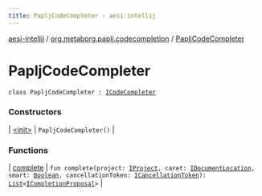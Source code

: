```yaml
---
title: PapljCodeCompleter - aesi-intellij
---
```


[aesi-intellij](../../index.html) / [org.metaborg.paplj.codecompletion](../index.html) / [PapljCodeCompleter](.)

# PapljCodeCompleter

`class PapljCodeCompleter : `[`ICodeCompleter`](https://virtlink.com/aesi/aesi-java/com.virtlink.editorservices.codecompletion/-i-code-completer/index.html)

### Constructors

| [&lt;init&gt;](-init-.html) | `PapljCodeCompleter()` |

### Functions

| [complete](complete.html) | `fun complete(project: `[`IProject`](https://virtlink.com/aesi/aesi-java/com.virtlink.editorservices/-i-project/index.html)`, caret: `[`IDocumentLocation`](https://virtlink.com/aesi/aesi-java/com.virtlink.editorservices/-i-document-location/index.html)`, smart: `[`Boolean`](https://kotlinlang.org/api/latest/jvm/stdlib/kotlin/-boolean/index.html)`, cancellationToken: `[`ICancellationToken`](https://virtlink.com/aesi/aesi-java/com.virtlink.editorservices/-i-cancellation-token/index.html)`): `[`List`](https://kotlinlang.org/api/latest/jvm/stdlib/kotlin.collections/-list/index.html)`<`[`ICompletionProposal`](https://virtlink.com/aesi/aesi-java/com.virtlink.editorservices.codecompletion/-i-completion-proposal/index.html)`>` |

